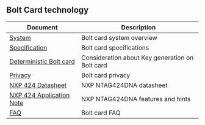 ## Bolt Card technology

| Document | Description |
| --- | --- |
| [System](SYSTEM.md) | Bolt card system overview |
| [Specification](SPEC.md) | Bolt card specifications |
| [Deterministic Bolt card](DETERMINISTIC.md) | Consideration about Key generation on Bolt card |
| [Privacy](CARD_PRIVACY.md) | Bolt card privacy |
| [NXP 424 Datasheet](NT4H2421Gx.pdf) | NXP NTAG424DNA datasheet |
| [NXP 424 Application Note](NT4H2421Gx.pdf) | NXP NTAG424DNA features and hints |
| [FAQ](FAQ.md) | Bolt card FAQ |
